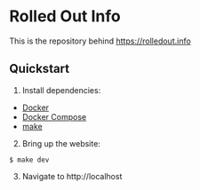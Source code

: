 # Rolled Out Info

This is the repository behind https://rolledout.info

## Quickstart

1. Install dependencies:
* [Docker](https://docs.docker.com/engine/install/)
* [Docker Compose](https://docs.docker.com/compose/install/)
* [make](https://www.gnu.org/software/make/)

2. Bring up the website:
```
$ make dev
```

3. Navigate to http://localhost
